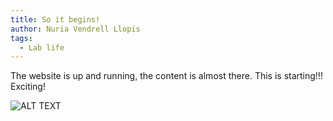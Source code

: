 ```yaml
---
title: So it begins!
author: Nuria Vendrell Llopis
tags:
  - Lab life
---
```


The website is up and running, the content is almost there. This is starting!!! Exciting!

<picture>
 <source media="(prefers-color-scheme: dark)" srcset="https://raw.githubusercontent.com/NVL-Lab/NVL-Lab.github.io/main/images/meme-so_it_begins.jpg">
 <source media="(prefers-color-scheme: light)" srcset="https://raw.githubusercontent.com/NVL-Lab/NVL-Lab.github.io/main/images/meme-so_it_begins.jpg">
 <img alt="ALT TEXT">
</picture>


